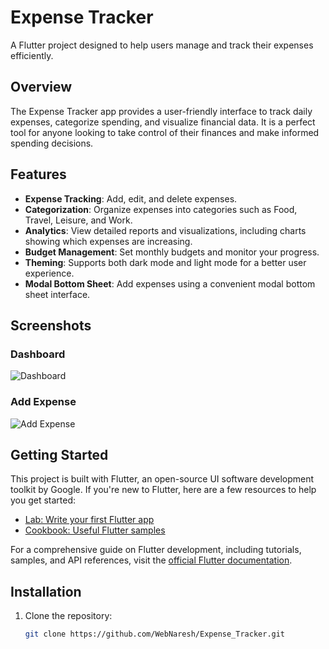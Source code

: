 # Expense Tracker

A Flutter project designed to help users manage and track their expenses efficiently.

## Overview

The Expense Tracker app provides a user-friendly interface to track daily expenses, categorize spending, and visualize financial data. It is a perfect tool for anyone looking to take control of their finances and make informed spending decisions.

## Features

- **Expense Tracking**: Add, edit, and delete expenses.
- **Categorization**: Organize expenses into categories such as Food, Travel, Leisure, and Work.
- **Analytics**: View detailed reports and visualizations, including charts showing which expenses are increasing.
- **Budget Management**: Set monthly budgets and monitor your progress.
- **Theming**: Supports both dark mode and light mode for a better user experience.
- **Modal Bottom Sheet**: Add expenses using a convenient modal bottom sheet interface.

## Screenshots

### Dashboard
![Dashboard](https://github.com/user-attachments/assets/5073c2c6-15e1-4f6c-9a59-2abf276eb467)

### Add Expense
![Add Expense](https://github.com/user-attachments/assets/fc4badba-e6be-4121-95eb-38052a00417d)

## Getting Started

This project is built with Flutter, an open-source UI software development toolkit by Google. If you're new to Flutter, here are a few resources to help you get started:

- [Lab: Write your first Flutter app](https://docs.flutter.dev/get-started/codelab)
- [Cookbook: Useful Flutter samples](https://docs.flutter.dev/cookbook)

For a comprehensive guide on Flutter development, including tutorials, samples, and API references, visit the [official Flutter documentation](https://docs.flutter.dev/).

## Installation

1. Clone the repository:
   ```bash
   git clone https://github.com/WebNaresh/Expense_Tracker.git
